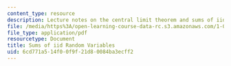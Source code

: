 ```yaml
---
content_type: resource
description: Lecture notes on the central limit theorem and sums of iid random variables.
file: /media/https%3A/open-learning-course-data-rc.s3.amazonaws.com/1-010-uncertainty-in-engineering-fall-2008/6cd771a514f00f9f21d80084ba3ecff2_app_17.pdf
file_type: application/pdf
resourcetype: Document
title: Sums of iid Random Variables
uid: 6cd771a5-14f0-0f9f-21d8-0084ba3ecff2
---
```

